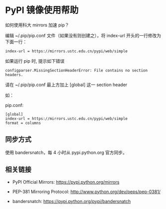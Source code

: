 ---
---

# PyPI 镜像使用帮助

如何使用科大 mirrors 加速 pip？

编辑 ~/.pip/pip.conf 文件（如果没有则创建之），将 index-url 开头的一行修改为下面一行：

    index-url = https://mirrors.ustc.edu.cn/pypi/web/simple

如果运行 pip 时, 提示如下错误

    configparser.MissingSectionHeaderError: File contains no section headers.

请在 ~/.pip/pip.conf 最上方加上 [global] 这一 section header

如：

pip.conf:

    [global]
    index-url = https://mirrors.ustc.edu.cn/pypi/web/simple
    format = columns

## 同步方式

使用 bandersnatch，每 4 小时从 pypi.python.org 官方同步。

## 相关链接

- PyPI Official Mirrors: <https://pypi.python.org/mirrors>

- PEP-381 Mirroring Protocol: <http://www.python.org/dev/peps/pep-0381/>

- bandersnatch: <https://pypi.python.org/pypi/bandersnatch>
